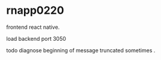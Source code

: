 # rnapp0220

frontend react native. 

load backend port 3050

todo  diagnose beginning of message truncated sometimes .  

